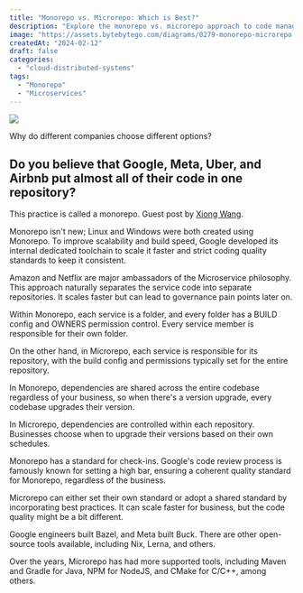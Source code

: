 ```yaml
---
title: "Monorepo vs. Microrepo: Which is Best?"
description: "Explore the monorepo vs. microrepo approach to code management."
image: "https://assets.bytebytego.com/diagrams/0279-monorepo-microrepo.png"
createdAt: "2024-02-12"
draft: false
categories:
  - "cloud-distributed-systems"
tags:
  - "Monorepo"
  - "Microservices"
---
```


![](https://assets.bytebytego.com/diagrams/0279-monorepo-microrepo.png)

Why do different companies choose different options?

## Do you believe that Google, Meta, Uber, and Airbnb put almost all of their code in one repository?

This practice is called a monorepo. Guest post by [Xiong Wang](https://www.linkedin.com/in/wangxiong/).

Monorepo isn't new; Linux and Windows were both created using Monorepo. To improve scalability and build speed, Google developed its internal dedicated toolchain to scale it faster and strict coding quality standards to keep it consistent.

Amazon and Netflix are major ambassadors of the Microservice philosophy. This approach naturally separates the service code into separate repositories. It scales faster but can lead to governance pain points later on.

Within Monorepo, each service is a folder, and every folder has a BUILD config and OWNERS permission control. Every service member is responsible for their own folder.

On the other hand, in Microrepo, each service is responsible for its repository, with the build config and permissions typically set for the entire repository.

In Monorepo, dependencies are shared across the entire codebase regardless of your business, so when there's a version upgrade, every codebase upgrades their version.

In Microrepo, dependencies are controlled within each repository. Businesses choose when to upgrade their versions based on their own schedules.

Monorepo has a standard for check-ins. Google's code review process is famously known for setting a high bar, ensuring a coherent quality standard for Monorepo, regardless of the business.

Microrepo can either set their own standard or adopt a shared standard by incorporating best practices. It can scale faster for business, but the code quality might be a bit different.

Google engineers built Bazel, and Meta built Buck. There are other open-source tools available, including Nix, Lerna, and others.

Over the years, Microrepo has had more supported tools, including Maven and Gradle for Java, NPM for NodeJS, and CMake for C/C++, among others.
